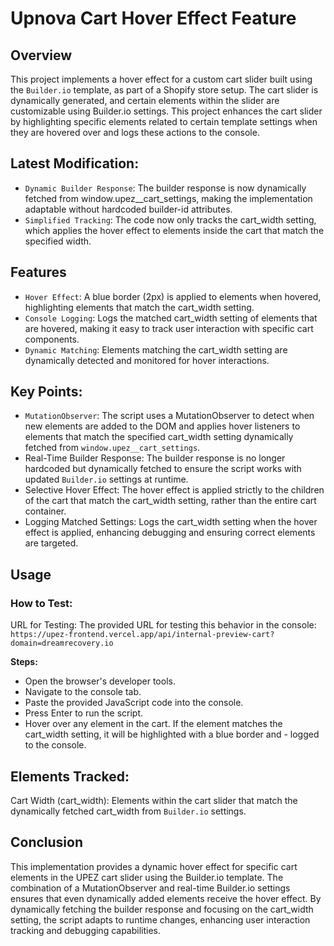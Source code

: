 # Upnova Cart Hover Effect Feature

## Overview

This project implements a hover effect for a custom cart slider built using the `Builder.io` template, as part of a Shopify store setup. The cart slider is dynamically generated, and certain elements within the slider are customizable using Builder.io settings. This project enhances the cart slider by highlighting specific elements related to certain template settings when they are hovered over and logs these actions to the console.

## Latest Modification:

- `Dynamic Builder Response`: The builder response is now dynamically fetched from window.upez__cart_settings, making the implementation adaptable without hardcoded builder-id attributes.
- `Simplified Tracking`: The code now only tracks the cart_width setting, which applies the hover effect to elements inside the cart that match the specified width.

## Features

- `Hover Effect`: A blue border (2px) is applied to elements when hovered, highlighting elements that match the cart_width setting.
- `Console Logging`: Logs the matched cart_width setting of elements that are hovered, making it easy to track user interaction with specific cart components.
- `Dynamic Matching`: Elements matching the cart_width setting are dynamically detected and monitored for hover interactions.

## Key Points:

- `MutationObserver`: The script uses a MutationObserver to detect when new elements are added to the DOM and applies hover listeners to elements that match the specified cart_width setting dynamically fetched from `window.upez__cart_settings`.
- Real-Time Builder Response: The builder response is no longer hardcoded but dynamically fetched to ensure the script works with updated `Builder.io` settings at runtime.
- Selective Hover Effect: The hover effect is applied strictly to the children of the cart that match the cart_width setting, rather than the entire cart container.
- Logging Matched Settings: Logs the cart_width setting when the hover effect is applied, enhancing debugging and ensuring correct elements are targeted.

## Usage

### How to Test:

URL for Testing: The provided URL for testing this behavior in the console: `https://upez-frontend.vercel.app/api/internal-preview-cart?domain=dreamrecovery.io`

**Steps:**
- Open the browser's developer tools.
- Navigate to the console tab.
- Paste the provided JavaScript code into the console.
- Press Enter to run the script.
- Hover over any element in the cart. If the element matches the cart_width setting, it will be highlighted with a blue border and - logged to the console.

## Elements Tracked:

Cart Width (cart_width): Elements within the cart slider that match the dynamically fetched cart_width from `Builder.io` settings.

## Conclusion

This implementation provides a dynamic hover effect for specific cart elements in the UPEZ cart slider using the Builder.io template. The combination of a MutationObserver and real-time Builder.io settings ensures that even dynamically added elements receive the hover effect. By dynamically fetching the builder response and focusing on the cart_width setting, the script adapts to runtime changes, enhancing user interaction tracking and debugging capabilities.